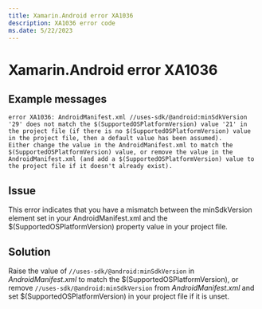 ```yaml
---
title: Xamarin.Android error XA1036
description: XA1036 error code
ms.date: 5/22/2023
---
```

# Xamarin.Android error XA1036

## Example messages

```
error XA1036: AndroidManifest.xml //uses-sdk/@android:minSdkVersion '29' does not match the $(SupportedOSPlatformVersion) value '21' in the project file (if there is no $(SupportedOSPlatformVersion) value in the project file, then a default value has been assumed).
Either change the value in the AndroidManifest.xml to match the $(SupportedOSPlatformVersion) value, or remove the value in the AndroidManifest.xml (and add a $(SupportedOSPlatformVersion) value to the project file if it doesn't already exist).
```

## Issue

This error indicates that you have a mismatch between the minSdkVersion
element set in your AndroidManifest.xml and the $(SupportedOSPlatformVersion)
property value in your project file.


## Solution

Raise the value of `//uses-sdk/@android:minSdkVersion` in *AndroidManifest.xml*
to match the $(SupportedOSPlatformVersion), or remove `//uses-sdk/@android:minSdkVersion`
from *AndroidManifest.xml* and set $(SupportedOSPlatformVersion) in your project
file if it is unset.
